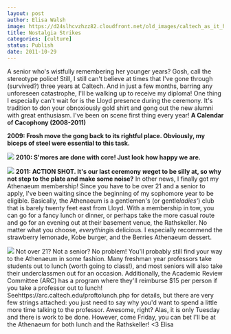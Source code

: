 ```yaml
---
layout: post
author: Elisa Walsh
image: https://d24slhcvzhzz82.cloudfront.net/old_images/caltech_as_it_happens/6a0105349b8251970b01543667c456970c.jpg
title: Nostalgia Strikes
categories: [culture]
status: Publish
date: 2011-10-29
---
```


A senior who's wistfully remembering her younger years? Gosh, call the stereotype police!
Still, I still can't believe at times that I've gone through (survived?) three years at Caltech. And in just a few months, barring any unforeseen catastrophe, I'll be walking up to receive my diploma! One thing I especially can't wait for is the Lloyd presence during the ceremony. It's tradition to don your obnoxiously gold shirt and gong out the new alumni with great enthusiasm. I've been on scene first thing every year!
**A Calendar of Cacophony (2008-2011)**

**2009: Frosh move the gong back to its rightful place. Obviously, my biceps of steel were essential to this task.**


![](https://d24slhcvzhzz82.cloudfront.net/old_images/6a0105349b8251970b015392942da8970b.jpg)
**2010: S'mores are done with core! Just look how happy we are.**


![](https://d24slhcvzhzz82.cloudfront.net/old_images/caltech_as_it_happens/6a0105349b8251970b01543667c417970c.jpg)
**2011: ACTION SHOT. It's our last ceremony *we*get to be silly at, so why not step to the plate and make some noise?**
In other news, I finally got my Athenaeum membership! Since you have to be over 21 and a senior to apply, I've been waiting since the beginning of my sophomore year to be eligible. Basically, the Athenaeum is a gentlemen's (or gentle*ladies'*) club that is barely twenty feet east from Lloyd. With a membership in tow, you can go for a fancy lunch or dinner, or perhaps take the more casual route and go for an evening out at their basement venue, the Rathskeller. No matter what you choose, *everything*is delicious. I especially recommend the strawberry lemonade, Kobe burger, and the Berries Athenaeum dessert.


![](https://d24slhcvzhzz82.cloudfront.net/old_images/caltech_as_it_happens/6a0105349b8251970b0162fbeab802970d.png)
Not over 21? Not a senior? No problem! You'll probably still find your way to the Athenaeum in some fashion. Many freshman year professors take students out to lunch (worth going to class!), and most seniors will also take their underclassmen out for an occasion. Additionally, the Academic Review Committee (ARC) has a program where they'll reimburse $15 per person if you take a professor out to lunch! Seehttps://arc.caltech.edu/proftolunch.php for details, but there are very few strings attached: you just need to say why you'd want to spend a little more time talking to the professor. Awesome, right?
Alas, it is only Tuesday and there is work to be done. However, come Friday, you can bet I'll be at the Athenaeum for both lunch and the Rathskeller!
&lt;3
Elisa
